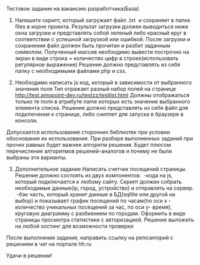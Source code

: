 Тестовое задание на вакансию разработчика(База)

1. Напишите скрипт, который загружает файл .txt  и сохраняет в папке files в корне проекта. Результат загрузки должен выводиться ниже окна загрузки и представлять собой зеленый либо красный круг в соответствии с успешной загрузкой или ошибкой.
После загрузки и сохранения файл должен быть прочитан и разбит заданным символом. Полученный массив необходимо вывести построчно на экран в виде строка = количество цифр в строке(использовать регулярное выражение)
Решение должно представлять из себя папку с необходимыми файлами php и css.

2. Необходимо написать js код, который в зависимости от выбранного значения поля Тип отражает разный набор полей на странице http://test.amopoint-dev.ru/testzz/testlist.html
Должны отображаться только те поля в атрибуте name которых есть значение выбранного элемента списка. 
Решение должно представлять из себя файл для подключения к странице, либо сниппет для запуска в браузере в консоли.

Допускается использование сторонних библиотек при условии обоснования их использования. При разборе выполненных заданий при прочих равных будет важнее алгоритм решения. Будет плюсом перечисление алгоритмов решений-аналогов и почему не были выбраны эти варианты. 


3. Дополнительное задание
Написать счетчик посещений страницы. Решение должно состоять из двух компонентов: 
-кода на js, который подключается к любому сайту. Скрипт должен собрать необходимые данные(ip, город, устройство) и отправлять на сервер.
 -бэк часть, который хранит данные в БД(sqllite или другой на выбор) и показывает график посещений по часам(по оси х - количество уникальных посещений за час, по оси y- время), круговую диаграмму с разбиением по городам.
Оформить в виде страницы просмотра статистики с авторизацией. Решение выложить на любой хостинг для возможности проверки


После выполнения задания, направить ссылку на репозиторий с решением в чат на портале hh.ru 

Удачи в решении! 
